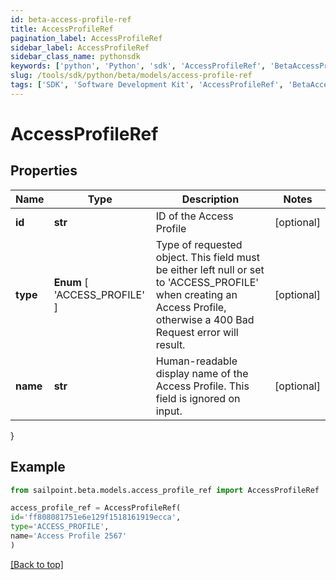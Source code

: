 ```yaml
---
id: beta-access-profile-ref
title: AccessProfileRef
pagination_label: AccessProfileRef
sidebar_label: AccessProfileRef
sidebar_class_name: pythonsdk
keywords: ['python', 'Python', 'sdk', 'AccessProfileRef', 'BetaAccessProfileRef'] 
slug: /tools/sdk/python/beta/models/access-profile-ref
tags: ['SDK', 'Software Development Kit', 'AccessProfileRef', 'BetaAccessProfileRef']
---
```


# AccessProfileRef


## Properties

Name | Type | Description | Notes
------------ | ------------- | ------------- | -------------
**id** | **str** | ID of the Access Profile | [optional] 
**type** |  **Enum** [  'ACCESS_PROFILE' ] | Type of requested object. This field must be either left null or set to 'ACCESS_PROFILE' when creating an Access Profile, otherwise a 400 Bad Request error will result. | [optional] 
**name** | **str** | Human-readable display name of the Access Profile. This field is ignored on input. | [optional] 
}

## Example

```python
from sailpoint.beta.models.access_profile_ref import AccessProfileRef

access_profile_ref = AccessProfileRef(
id='ff808081751e6e129f1518161919ecca',
type='ACCESS_PROFILE',
name='Access Profile 2567'
)

```
[[Back to top]](#) 

